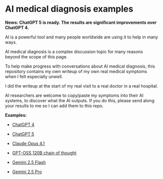 # AI medical diagnosis examples

**News: ChatGPT 5 is ready. The results are significant improvements over ChatGPT 4.**

AI is a powerful tool and many people worldwide are using it to help in many ways. 

AI medical diagnosis is a complex discussion topic for many reasons beyond the scope of this page.

To help make progress with conversations about AI medical diagnosis, this repository contains my own writeup of my own real medical symptoms when I felt especially unwell. 

I did the writeup at the start of my real visit to a real doctor in a real hospital.

AI researchers are welcome to copy/paste my symptoms into their AI systems, to discover what the AI outputs. If you do this, please send along your results to me so I can add them to this repo.

**Examples:**

- [ChatGPT 4](chatgpt-4.md)

- [ChatGPT 5](chatgpt-5.md)

- [Claude Opus 4.1](claude-opus-4-1.md)

- [GPT-OSS 120B chain of thought](gpt-oss-120b-chain-of-thought.md)

- [Gemini 2.5 Flash](gemini-2-5-flash.md)

- [Gemini 2.5 Pro](gemini-2-5-pro.md)
